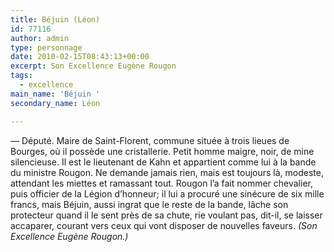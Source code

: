 ```yaml
---
title: Béjuin (Léon)
id: 77116
author: admin
type: personnage
date: 2010-02-15T08:43:13+00:00
excerpt: Son Excellence Eugène Rougon
tags:
  - excellence
main_name: 'Béjuin '
secondary_name: Léon

---
```

— Député. Maire de Saint-Florent, commune située à trois lieues de Bourges, où il possède une cristallerie. Petit homme maigre, noir, de mine silencieuse. Il est le lieutenant de Kahn et appartient comme lui à la bande du ministre Rougon. Ne demande jamais rien, mais est toujours là, modeste, attendant les miettes et ramassant tout. Rougon l&rsquo;a fait nommer chevalier, puis officier de la Légion d&rsquo;honneur; il lui a procuré une sinécure de six mille francs, mais Béjuin, aussi ingrat que le reste de la bande, lâche son protecteur quand il le sent près de sa chute, rie voulant pas, dit-il, se laisser accaparer, courant vers ceux qui vont disposer de nouvelles faveurs. _(Son Excellence Eugène Rougon.)_